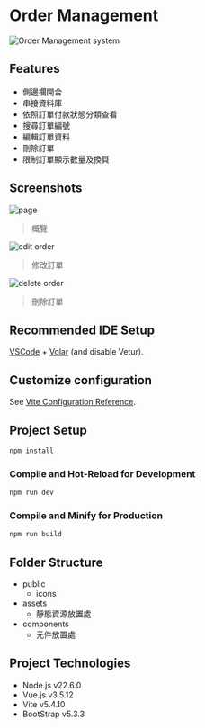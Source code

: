 # Order Management

![Order Management system](https://i.imgur.com/u8Ikm3O.jpeg)

## Features

- 側邊欄開合
- 串接資料庫
- 依照訂單付款狀態分類查看
- 搜尋訂單編號
- 編輯訂單資料
- 刪除訂單
- 限制訂單顯示數量及換頁

## Screenshots

![page](https://imgur.com/7KTSYlv.jpeg)

> 概覽

![edit order](https://imgur.com/fANtsBR.jpeg)

> 修改訂單

![delete order](https://imgur.com/JA8YctU.jpeg)

> 刪除訂單

## Recommended IDE Setup

[VSCode](https://code.visualstudio.com/) + [Volar](https://marketplace.visualstudio.com/items?itemName=Vue.volar) (and disable Vetur).

## Customize configuration

See [Vite Configuration Reference](https://vite.dev/config/).

## Project Setup

```sh
npm install
```

### Compile and Hot-Reload for Development

```sh
npm run dev
```

### Compile and Minify for Production

```sh
npm run build
```

## Folder Structure

- public
  - icons
- assets
  - 靜態資源放置處
- components
  - 元件放置處

## Project Technologies

- Node.js v22.6.0
- Vue.js v3.5.12
- Vite v5.4.10
- BootStrap v5.3.3
